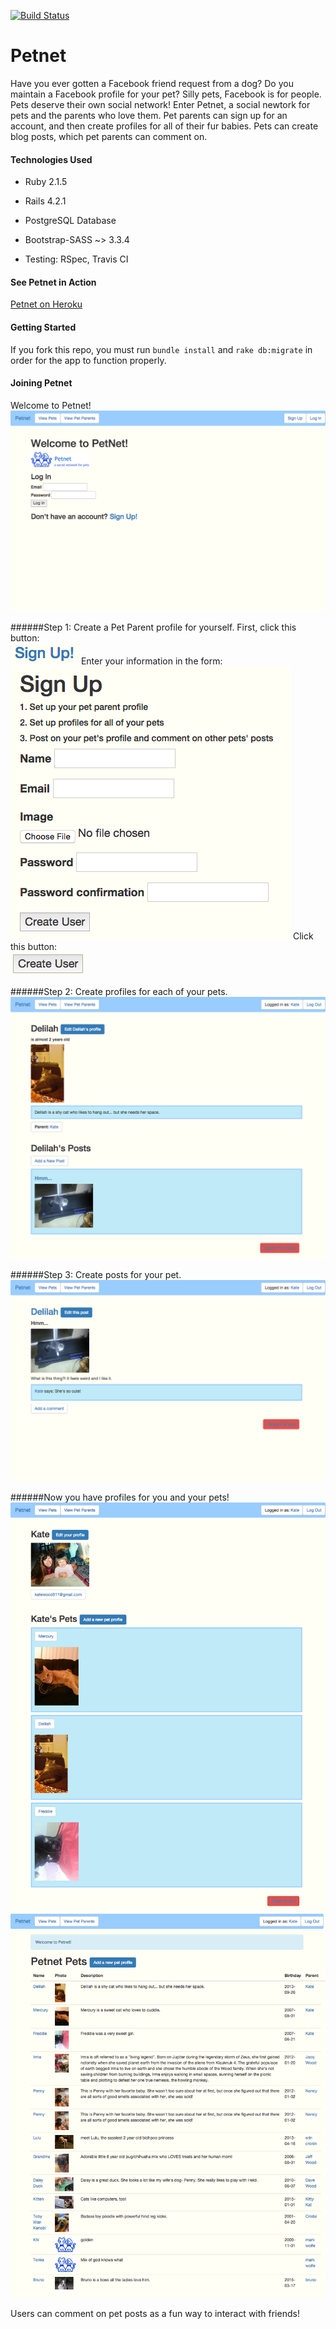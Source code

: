 [![Build Status](https://travis-ci.org/KateWood/petnet.svg?branch=master)](https://travis-ci.org/KateWood/petnet)

# Petnet

Have you ever gotten a Facebook friend request from a dog? Do you maintain a Facebook profile for your pet? Silly pets, Facebook is for people. Pets deserve their own social network! Enter Petnet, a social newtork for pets and the parents who love them.
Pet parents can sign up for an account, and then create profiles for all of their fur babies. Pets can create blog posts, which pet parents can comment on.

#### Technologies Used

* Ruby 2.1.5

* Rails 4.2.1

* PostgreSQL Database

* Bootstrap-SASS ~> 3.3.4

* Testing: RSpec, Travis CI

#### See Petnet in Action

[Petnet on Heroku](https://gapetnet.herokuapp.com/)

#### Getting Started

If you fork this repo, you must run `bundle install` and `rake db:migrate` in order for the app to function properly.

#### Joining Petnet

Welcome to Petnet!
<br>
![Petnet Landing Page](/app/assets/images/petnetlanding.png)

######Step 1: Create a Pet Parent profile for yourself.
First, click this button:
<br>
![Sign Up Link](/app/assets/images/signupbutton.png)
Enter your information in the form:
<br>
![Sign Up Page](/app/assets/images/signuppage.png)
Click this button:
<br>
![Create User Button](/app/assets/images/createuserbutton.png)

######Step 2: Create profiles for each of your pets.
<br>
![Pet Profile](/app/assets/images/petnetpetprofile.png)

######Step 3: Create posts for your pet.
<br>
![Pet Post](/app/assets/images/petnetpost.png)

######Now you have profiles for you and your pets!
<br>
![Pet Parent Profile](/app/assets/images/petnetparent.png)
<br>
![Pets Directory](/app/assets/images/petnetpets.png)

Users can comment on pet posts as a fun way to interact with friends!





